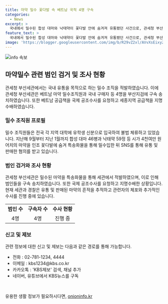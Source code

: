 ```yaml
---
title: 마약 밀수 꽃다발 속 베트남 국적 4명 구속
categories:
  - News
excerpt: >
  국내에서 밀수된 합성 대마와 낙태약이 꽃다발 안에 숨겨져 유통됐던 사건으로, 관세청 부산세관이 베트남 마약 밀수조직원과 국내 구매자 등 4명을 구속 송치했습니다. 베트남 공급총책에 대한 국제 공조수사 요청과 세종지역 공급책을 지명수배했으며, 불법 체류자들로 위장한 범죄자들이 SNS를 통해 유통과 판매를 진행했던 것으로 알려져, 사건 관련 제보는 KBS 뉴스로 가능합니다.
feature_text: >
  국내에서 밀수된 합성 대마와 낙태약이 꽃다발 안에 숨겨져 유통됐던 사건으로, 관세청 부산세관이 베트남 마약 밀수조직원과 국내 구매자 등 4명을 구속 송치했습니다. 베트남 공급총책에 대한 국제 공조수사 요청과 세종지역 공급책을 지명수배했으며, 불법 체류자들로 위장한 범죄자들이 SNS를 통해 유통과 판매를 진행했던 것으로 알려져, 사건 관련 제보는 KBS 뉴스로 가능합니다.
image: 'https://blogger.googleusercontent.com/img/b/R29vZ2xl/AVvXsEixyZcFfHzMRdzZMjFBmAUKJYCLCGyLL1o632UiGVXcaFdKo_bkvkuCioo0uUKlGfBVcT3P84aROyZIXSBEx3Aw5nCQ3pTgDom1WDC4m8eifvWiAmWEEVb4x6G_l8C0QH225ldMjyaFvpxGEBGNO37VmDTDMHGhJPq73UglMfDca1-0aw/s1600/blogspot.png'
---
```


<p><img src="https://blogger.googleusercontent.com/img/b/R29vZ2xl/AVvXsEixyZcFfHzMRdzZMjFBmAUKJYCLCGyLL1o632UiGVXcaFdKo_bkvkuCioo0uUKlGfBVcT3P84aROyZIXSBEx3Aw5nCQ3pTgDom1WDC4m8eifvWiAmWEEVb4x6G_l8C0QH225ldMjyaFvpxGEBGNO37VmDTDMHGhJPq73UglMfDca1-0aw/s1600/blogspot.png" alt="info 속보" /></p>

<h2 data-ke-size="size26">마약밀수 관련 범인 검거 및 조사 현황</h2>

<p data-ke-size="size16">관세청 부산세관에서는 국내 유통을 목적으로 하는 밀수 조직을 적발하였습니다. 이에 관세청 부산세관은 베트남 마약 밀수조직원과 국내 구매자 등 4명을 부산지검에 구속 송치하였습니다. 또한 베트남 공급책을 국제 공조수사를 요청하고 세종지역 공급책을 지명수배하였습니다. </p>

<h3 data-ke-size="size24">밀수 조직원 프로필</h3>

<p data-ke-size="size16">밀수 조직원들은 전국 각 지역 대학에 유학생 신분으로 입국하여 불법 체류하고 있었습니다. 지난해 9월부터 지난 1월까지 합성 대마 46병과 낙태약 59정 등 시가 4천여만 원어치의 마약을 인조 꽃다발에 숨겨 특송화물을 통해 밀수입한 뒤 SNS를 통해 유통 및 판매한 혐의를 받고 있습니다. </p>

<h3 data-ke-size="size24">범인 검거와 조사 현황</h3>

<p data-ke-size="size16">관세청 부산세관은 밀수된 마약을 특송화물을 통해 세관에서 적발하였으며, 이로 인해 범인들을 구속 송치하였습니다. 또한 국제 공조수사를 요청하고 지명수배한 상황입니다. 현재 세관과 경찰은 유통 및 판매된 마약의 흔적을 추적하고 관련자의 체포와 추가적인 수사를 진행 중에 있습니다.</p>

<table>
    <tr>
        <td style="text-align: center; height: 17px;"><b>범인 수</b></td>
        <td style="text-align: center; height: 17px;"><b>구속자 수</b></td>
        <td style="text-align: center; height: 17px;"><b>수사 현황</b></td>
    </tr>
    <tr>
        <td style="text-align: center; height: 17px;">4명</td>
        <td style="text-align: center; height: 17px;">4명</td>
        <td style="text-align: center; height: 17px;">진행 중</td>
    </tr>
</table>

<h3 data-ke-size="size24">신고 및 제보</h3>

<p data-ke-size="size16">관련 정보에 대한 신고 및 제보는 다음과 같은 경로를 통해 가능합니다. </p>

<ul>
    <li>전화 : 02-781-1234, 4444</li>
    <li>이메일 : kbs1234@kbs.co.kr</li>
    <li>카카오톡 : 'KBS제보' 검색, 채널 추가</li>
    <li>네이버, 유튜브에서 KBS뉴스를 구독</li>
</ul>

<p data-ke-size="size16">&nbsp;</p>
유용한 생활 정보가 필요하시다면, <a href="https://onioninfo.kr" rel="dofollow">onioninfo.kr</a>



